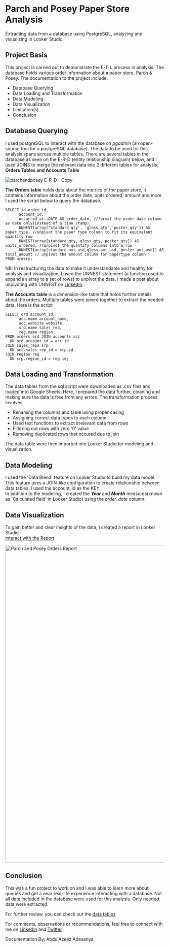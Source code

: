 # Parch and Posey Paper Store Analysis
Extracting data from a database using PostgreSQL, analyzing and visualizing in Looker Studio.
## Project Basis
This project is carried out to demonstrate the E-T-L process in analysis. The database holds various order information about a paper store, Parch & Posey. The documentation to the project include:
- Database Querying
- Data Loading and Transformation
- Data Modeling
- Data Visualization
- Limitation(s)
- Conclusion

## Database Querying
I used postgreSQL to interact with the database on *pgadmin* (an open-source tool for a postgreSQL database). The data to be used for this analysis spans across multiple tables. There are several tables in the database as seen on the E-R-D (entity relationship diagram) below, and I used JOINS to merge the relevant data into 2 different tables for analysis; **Orders Tables and Accounts Table**

![parchandposey E-R-D - Copy](https://github.com/AdesanyaAzeez/Parch-and-Posey-Store--Database-Querying/assets/95116501/bbf3663f-1141-4060-b83c-b36b3ab0e0c6)

**The Orders table** holds data about the metrics of the paper store, it contains information about the order date, units ordered, amount and more. I used the script below to query the database.

```
SELECT id order_id, 
      account_id, 
      occurred_at::DATE AS order_date, //format the order date column as date only(instead of a time stamp)
      UNNEST(array['standard_qty', 'gloss_qty','poster_qty']) AS paper_type, //unpivot the paper type column to fit its equivalent quantity row
      UNNEST(array[standard_qty, gloss_qty, poster_qty]) AS units_ordered, //unpivot the quantity columns into a row
      UNNEST(array[standard_amt_usd,gloss_amt_usd, poster_amt_usd]) AS total_amount // unpivot the amount column for papertype column
FROM orders;
```
NB: In restructuring the data to make it understandable and healthy for analysis and visualization, I used the UNNEST statement (a function used to expand an array to a set of rows) to unpivot the data. I made a post about unpivoting with UNNEST on [LinkedIn](https://www.linkedin.com/posts/abdulazeezadesanya_unpivot-in-postgresql-with-unnest-and-array-activity-7044353462251196416-5Ubq?utm_source=share&utm_medium=member_desktop) 

**The Accounts table** is a dimension-like table that holds further details about the orders. Multiple tables were joined together to extract the needed data.
Here is the script
```
SELECT ord.account_id,
      acc.name account_name,
      acc.website website,
      srp.name sales_rep,
      reg.name region
FROM orders ord JOIN accounts acc
  ON ord.account_id = acc.id
JOIN sales_reps srp
  ON acc.sales_rep_id = srp.id
JOIN region reg
  ON srp.region_id = reg.id;
```

## Data Loading and Transformation
The data tables from the sql script were downloaded as .csv files and loaded into Google Sheets. Here, I prepared the data further, cleaning and making sure the data is free from any errors. The transformation process involves 
- Renaming the columns and table using proper casing
- Assigning correct data types to each column
- Used text functions to extract irrelevant data from rows
- Filtering out rows with zero '0' value
- Removing duplicated rows that occured due to join

The data table were then imported into Looker Studio for modeling and visualization.

## Data Modeling
I used the 'Data Blend' feature on Looker Studio to build my data model. This feature uses a JOIN-like configuration to create relationship between data tables. I used the account_id as the KEY.
</br>In addition to the modeling, I created the ***Year*** and ***Month*** measures(known as 'Calculated field' in Looker Studio) using the *order_date* column.

## Data Visualization
To gain better and clear insights of the data, I created a report in Looker Studio
</br>[Interact with the Report](https://lookerstudio.google.com/s/jspIDRFERSE)

<img width="1000" alt="Parch and Posey Orders Report" src="https://github.com/AdesanyaAzeez/Parch-and-Posey-Store--Database-Querying/assets/95116501/10b0301c-4b34-4ea1-b7d7-a630f895a579">

## Conclusion
This was a fun project to work on and I was able to learn more about queries and get a near real-life experience interacting with a database. Not all data included in the database were used for this analysis. Only needed data were extracted.

For further review, you can check out the [data tables](https://docs.google.com/spreadsheets/d/1vy4d-9eCBpZ1_qBUtwJ46X1YVF3ZbeuRRkSJ_ZMAeQ0/edit?usp=sharing)

For comments, observations or recommendations, feel free to connect with me on [LinkedIn](https://www.linkedin.com/in/abdulazeezadesanya) and [Twitter](https://twitter.com/Adesanya_AZ)

Documentation By: AbdulAzeez Adesanya

